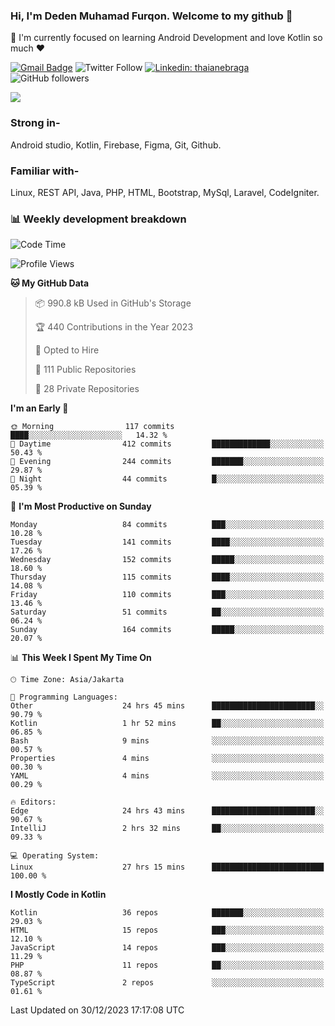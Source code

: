 ### Hi, I'm Deden Muhamad Furqon. Welcome to my github 👋

<!--
**furqoncreative/furqoncreative** is a ✨ _special_ ✨ repository because its `README.md` (this file) appears on your GitHub profile.

Here are some ideas to get you started:

- 🔭 I’m currently working on ...
- 👯 I’m looking to collaborate on ...
- 🤔 I’m looking for help with ...
- 💬 Ask me about ...
- 📫 How to reach me: ...
- 😄 Pronouns: ...
- ⚡ Fun fact: ...
-->

  🌱 I'm currently focused on learning Android Development and love Kotlin so much ❤ 

[![Gmail Badge](https://img.shields.io/badge/-furqoncreative24@gmail.com-c14438?style=flat-square&logo=Gmail&logoColor=white&link=mailto:furqoncreative24@gmail.com)](mailto:furqoncreative24@gmail.com)
![Twitter Follow](https://img.shields.io/twitter/follow/furqoncreative?label=Follow)
[![Linkedin: thaianebraga](https://img.shields.io/badge/-Deden_Muhamad_Furqon-blue?style=flat-square&logo=Linkedin&logoColor=white&link=https://www.linkedin.com/in/anmol-p-singh/)](https://www.linkedin.com/in/furqoncreative/)
![GitHub followers](https://img.shields.io/github/followers/furqoncreative?label=Follow&style=social)

<img src="https://github-readme-stats.sera5-dev.vercel.app/api?username=furqoncreative&hide=stars&show_icons=true&count_private=true&include_all_commits=true&title_color=#008080&icon_color=#008080&hide_border=true" width="">

### Strong in-

Android studio, Kotlin, Firebase, Figma, Git, Github.

### Familiar with-
Linux, REST API, Java, PHP, HTML, Bootstrap, MySql, Laravel, CodeIgniter.

### 📊 Weekly development breakdown

<!--START_SECTION:waka-->
![Code Time](http://img.shields.io/badge/Code%20Time-1%2C672%20hrs%2047%20mins-blue)

![Profile Views](http://img.shields.io/badge/Profile%20Views-0-blue)

**🐱 My GitHub Data** 

> 📦 990.8 kB Used in GitHub's Storage 
 > 
> 🏆 440 Contributions in the Year 2023
 > 
> 💼 Opted to Hire
 > 
> 📜 111 Public Repositories 
 > 
> 🔑 28 Private Repositories 
 > 
**I'm an Early 🐤** 

```text
🌞 Morning                117 commits         ████░░░░░░░░░░░░░░░░░░░░░   14.32 % 
🌆 Daytime                412 commits         █████████████░░░░░░░░░░░░   50.43 % 
🌃 Evening                244 commits         ███████░░░░░░░░░░░░░░░░░░   29.87 % 
🌙 Night                  44 commits          █░░░░░░░░░░░░░░░░░░░░░░░░   05.39 % 
```
📅 **I'm Most Productive on Sunday** 

```text
Monday                   84 commits          ███░░░░░░░░░░░░░░░░░░░░░░   10.28 % 
Tuesday                  141 commits         ████░░░░░░░░░░░░░░░░░░░░░   17.26 % 
Wednesday                152 commits         █████░░░░░░░░░░░░░░░░░░░░   18.60 % 
Thursday                 115 commits         ████░░░░░░░░░░░░░░░░░░░░░   14.08 % 
Friday                   110 commits         ███░░░░░░░░░░░░░░░░░░░░░░   13.46 % 
Saturday                 51 commits          ██░░░░░░░░░░░░░░░░░░░░░░░   06.24 % 
Sunday                   164 commits         █████░░░░░░░░░░░░░░░░░░░░   20.07 % 
```


📊 **This Week I Spent My Time On** 

```text
🕑︎ Time Zone: Asia/Jakarta

💬 Programming Languages: 
Other                    24 hrs 45 mins      ███████████████████████░░   90.79 % 
Kotlin                   1 hr 52 mins        ██░░░░░░░░░░░░░░░░░░░░░░░   06.85 % 
Bash                     9 mins              ░░░░░░░░░░░░░░░░░░░░░░░░░   00.57 % 
Properties               4 mins              ░░░░░░░░░░░░░░░░░░░░░░░░░   00.30 % 
YAML                     4 mins              ░░░░░░░░░░░░░░░░░░░░░░░░░   00.29 % 

🔥 Editors: 
Edge                     24 hrs 43 mins      ███████████████████████░░   90.67 % 
IntelliJ                 2 hrs 32 mins       ██░░░░░░░░░░░░░░░░░░░░░░░   09.33 % 

💻 Operating System: 
Linux                    27 hrs 15 mins      █████████████████████████   100.00 % 
```

**I Mostly Code in Kotlin** 

```text
Kotlin                   36 repos            ███████░░░░░░░░░░░░░░░░░░   29.03 % 
HTML                     15 repos            ███░░░░░░░░░░░░░░░░░░░░░░   12.10 % 
JavaScript               14 repos            ███░░░░░░░░░░░░░░░░░░░░░░   11.29 % 
PHP                      11 repos            ██░░░░░░░░░░░░░░░░░░░░░░░   08.87 % 
TypeScript               2 repos             ░░░░░░░░░░░░░░░░░░░░░░░░░   01.61 % 
```




 Last Updated on 30/12/2023 17:17:08 UTC
<!--END_SECTION:waka-->
